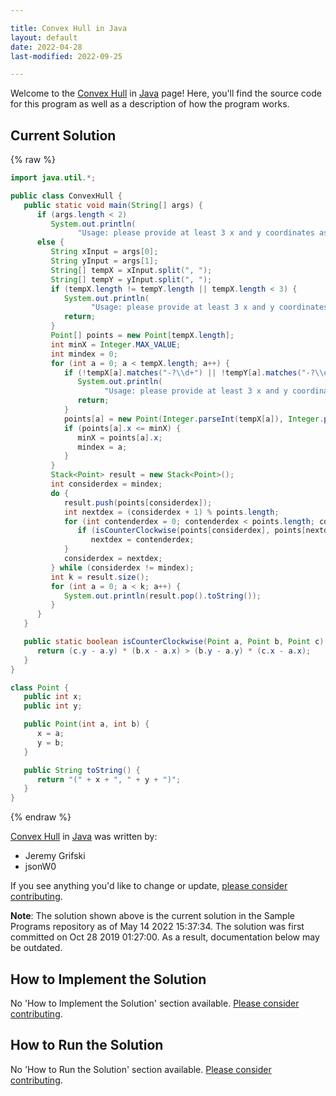 ```yaml
---

title: Convex Hull in Java
layout: default
date: 2022-04-28
last-modified: 2022-09-25

---
```


Welcome to the [Convex Hull](https://sampleprograms.io/projects/convex-hull) in [Java](https://sampleprograms.io/languages/java) page! Here, you'll find the source code for this program as well as a description of how the program works.

## Current Solution

{% raw %}

```java
import java.util.*;

public class ConvexHull {
   public static void main(String[] args) {
      if (args.length < 2)
         System.out.println(
               "Usage: please provide at least 3 x and y coordinates as separate lists (e.g. \"100, 440, 210\")");
      else {
         String xInput = args[0];
         String yInput = args[1];
         String[] tempX = xInput.split(", ");
         String[] tempY = yInput.split(", ");
         if (tempX.length != tempY.length || tempX.length < 3) {
            System.out.println(
                  "Usage: please provide at least 3 x and y coordinates as separate lists (e.g. \"100, 440, 210\")");
            return;
         }
         Point[] points = new Point[tempX.length];
         int minX = Integer.MAX_VALUE;
         int mindex = 0;
         for (int a = 0; a < tempX.length; a++) {
            if (!tempX[a].matches("-?\\d+") || !tempY[a].matches("-?\\d+")) {
               System.out.println(
                     "Usage: please provide at least 3 x and y coordinates as separate lists (e.g. \"100, 440, 210\")");
               return;
            }
            points[a] = new Point(Integer.parseInt(tempX[a]), Integer.parseInt(tempY[a]));
            if (points[a].x <= minX) {
               minX = points[a].x;
               mindex = a;
            }
         }
         Stack<Point> result = new Stack<Point>();
         int considerdex = mindex;
         do {
            result.push(points[considerdex]);
            int nextdex = (considerdex + 1) % points.length;
            for (int contenderdex = 0; contenderdex < points.length; contenderdex++) {
               if (isCounterClockwise(points[considerdex], points[nextdex], points[contenderdex]))
                  nextdex = contenderdex;
            }
            considerdex = nextdex;
         } while (considerdex != mindex);
         int k = result.size();
         for (int a = 0; a < k; a++) {
            System.out.println(result.pop().toString());
         }
      }
   }

   public static boolean isCounterClockwise(Point a, Point b, Point c) {
      return (c.y - a.y) * (b.x - a.x) > (b.y - a.y) * (c.x - a.x);
   }
}

class Point {
   public int x;
   public int y;

   public Point(int a, int b) {
      x = a;
      y = b;
   }

   public String toString() {
      return "(" + x + ", " + y + ")";
   }
}
```

{% endraw %}

[Convex Hull](https://sampleprograms.io/projects/convex-hull) in [Java](https://sampleprograms.io/languages/java) was written by:

- Jeremy Grifski
- jsonW0

If you see anything you'd like to change or update, [please consider contributing](https://github.com/TheRenegadeCoder/sample-programs).

**Note**: The solution shown above is the current solution in the Sample Programs repository as of May 14 2022 15:37:34. The solution was first committed on Oct 28 2019 01:27:00. As a result, documentation below may be outdated.

## How to Implement the Solution

No 'How to Implement the Solution' section available. [Please consider contributing](https://github.com/TheRenegadeCoder/sample-programs-website).

## How to Run the Solution

No 'How to Run the Solution' section available. [Please consider contributing](https://github.com/TheRenegadeCoder/sample-programs-website).